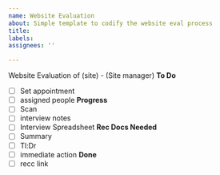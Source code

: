 ```yaml
---
name: Website Evaluation
about: Simple template to codify the website eval process
title: 
labels: 
assignees: ''

---
```


Website Evaluation of (site) - (Site manager)
**To Do**
- [ ] Set appointment
- [ ] assigned people
**Progress**
- [ ] Scan
- [ ] interview notes
- [ ] Interview Spreadsheet
**Rec Docs Needed**
- [ ] Summary
- [ ] Tl:Dr
- [ ] immediate action
**Done** 
- [ ] recc link
